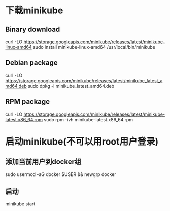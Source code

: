 # 下载minikube

## Binary download
 curl -LO https://storage.googleapis.com/minikube/releases/latest/minikube-linux-amd64
 sudo install minikube-linux-amd64 /usr/local/bin/minikube

## Debian package
 curl -LO https://storage.googleapis.com/minikube/releases/latest/minikube_latest_amd64.deb
 sudo dpkg -i minikube_latest_amd64.deb

## RPM package
 curl -LO https://storage.googleapis.com/minikube/releases/latest/minikube-latest.x86_64.rpm
 sudo rpm -ivh minikube-latest.x86_64.rpm



# 启动minikube(不可以用root用户登录)

## 添加当前用户到docker组
sudo usermod -aG docker $USER && newgrp docker

## 启动
minikube start